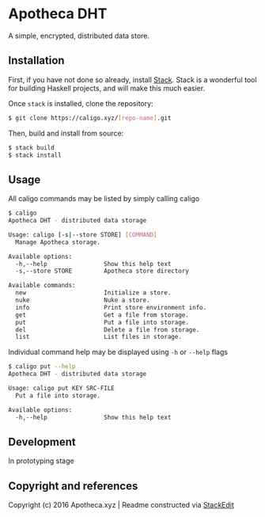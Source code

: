 # Apotheca DHT

A simple, encrypted, distributed data store.

## Installation

First, if you have not done so already, install [Stack]. Stack is a wonderful tool for building Haskell projects, and will make this much easier.

Once `stack` is installed, clone the repository:

```sh
$ git clone https://caligo.xyz/[repo-name].git
```

Then, build and install from source:

```sh
$ stack build
$ stack install
```

## Usage

All caligo commands may be listed by simply calling caligo

```sh
$ caligo
Apotheca DHT - distributed data storage

Usage: caligo [-s|--store STORE] [COMMAND]
  Manage Apotheca storage.

Available options:
  -h,--help                Show this help text
  -s,--store STORE         Apotheca store directory

Available commands:
  new                      Initialize a store.
  nuke                     Nuke a store.
  info                     Print store environment info.
  get                      Get a file from storage.
  put                      Put a file into storage.
  del                      Delete a file from storage.
  list                     List files in storage.
```

Individual command help may be displayed using `-h` or `--help` flags

```sh
$ caligo put --help
Apotheca DHT - distributed data storage

Usage: caligo put KEY SRC-FILE
  Put a file into storage.

Available options:
  -h,--help                Show this help text
```

## Development

In prototyping stage

## Copyright and references

Copyright (c) 2016 Apotheca.xyz | Readme constructed via [StackEdit][mdeditor]

[//]: # (Markdown help - https://help.github.com/articles/basic-writing-and-formatting-syntax/)

[//]: # (Reference links)
[stack]: <https://docs.haskellstack.org/en/stable/README/>
[mdeditor]: <https://stackedit.io/editor>
